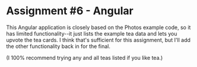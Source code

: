 # Assignment #6 - Angular

This Angular application is closely based on the Photos example code, so it has limited functionality--it just lists the example tea data and lets you upvote the tea cards. I think that's sufficient for this assignment, but I'll add the other functionality back in for the final. 

(I 100% recommend trying any and all teas listed if you like tea.)
